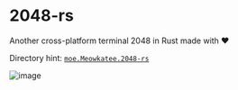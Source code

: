 # 2048-rs

Another cross-platform terminal 2048 in Rust made with ❤

Directory hint: [`moe.Meowkatee.2048-rs`](https://docs.rs/directories/5.0.1/directories/struct.ProjectDirs.html#examples)

![image](https://github.com/MeowKatee/2048-rs/assets/34085039/7620910e-770d-44a7-b41e-8fc2384bfb33)
